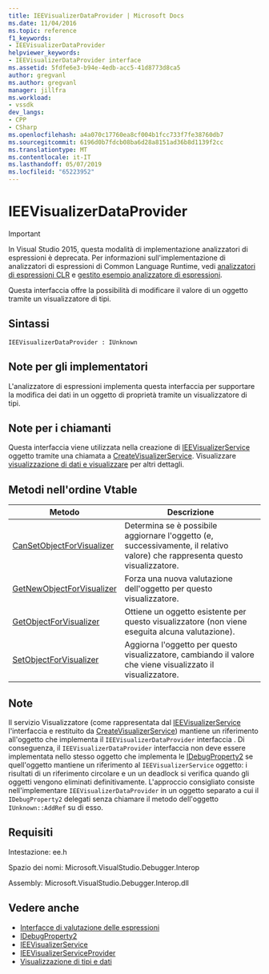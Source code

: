```yaml
---
title: IEEVisualizerDataProvider | Microsoft Docs
ms.date: 11/04/2016
ms.topic: reference
f1_keywords:
- IEEVisualizerDataProvider
helpviewer_keywords:
- IEEVisualizerDataProvider interface
ms.assetid: 5fdfe6e3-b94e-4edb-acc5-41d8773d8ca5
author: gregvanl
ms.author: gregvanl
manager: jillfra
ms.workload:
- vssdk
dev_langs:
- CPP
- CSharp
ms.openlocfilehash: a4a070c17760ea8cf004b1fcc733f7fe38760db7
ms.sourcegitcommit: 6196d0b7fdcb08ba6d28a8151ad36b8d1139f2cc
ms.translationtype: MT
ms.contentlocale: it-IT
ms.lasthandoff: 05/07/2019
ms.locfileid: "65223952"
---
```

# <a name="ieevisualizerdataprovider"></a>IEEVisualizerDataProvider
> [!IMPORTANT]
> In Visual Studio 2015, questa modalità di implementazione analizzatori di espressioni è deprecata. Per informazioni sull'implementazione di analizzatori di espressioni di Common Language Runtime, vedi [analizzatori di espressioni CLR](https://github.com/Microsoft/ConcordExtensibilitySamples/wiki/CLR-Expression-Evaluators) e [gestito esempio analizzatore di espressioni](https://github.com/Microsoft/ConcordExtensibilitySamples/wiki/Managed-Expression-Evaluator-Sample).

 Questa interfaccia offre la possibilità di modificare il valore di un oggetto tramite un visualizzatore di tipi.

## <a name="syntax"></a>Sintassi

```
IEEVisualizerDataProvider : IUnknown
```

## <a name="notes-for-implementers"></a>Note per gli implementatori
 L'analizzatore di espressioni implementa questa interfaccia per supportare la modifica dei dati in un oggetto di proprietà tramite un visualizzatore di tipi.

## <a name="notes-for-callers"></a>Note per i chiamanti
 Questa interfaccia viene utilizzata nella creazione di [IEEVisualizerService](../../../extensibility/debugger/reference/ieevisualizerservice.md) oggetto tramite una chiamata a [CreateVisualizerService](../../../extensibility/debugger/reference/ieevisualizerserviceprovider-createvisualizerservice.md). Visualizzare [visualizzazione di dati e visualizzare](../../../extensibility/debugger/visualizing-and-viewing-data.md) per altri dettagli.

## <a name="methods-in-vtable-order"></a>Metodi nell'ordine Vtable

|Metodo|Descrizione|
|------------|-----------------|
|[CanSetObjectForVisualizer](../../../extensibility/debugger/reference/ieevisualizerdataprovider-cansetobjectforvisualizer.md)|Determina se è possibile aggiornare l'oggetto (e, successivamente, il relativo valore) che rappresenta questo visualizzatore.|
|[GetNewObjectForVisualizer](../../../extensibility/debugger/reference/ieevisualizerdataprovider-getnewobjectforvisualizer.md)|Forza una nuova valutazione dell'oggetto per questo visualizzatore.|
|[GetObjectForVisualizer](../../../extensibility/debugger/reference/ieevisualizerdataprovider-getobjectforvisualizer.md)|Ottiene un oggetto esistente per questo visualizzatore (non viene eseguita alcuna valutazione).|
|[SetObjectForVisualizer](../../../extensibility/debugger/reference/ieevisualizerdataprovider-setobjectforvisualizer.md)|Aggiorna l'oggetto per questo visualizzatore, cambiando il valore che viene visualizzato il visualizzatore.|

## <a name="remarks"></a>Note
 Il servizio Visualizzatore (come rappresentata dal [IEEVisualizerService](../../../extensibility/debugger/reference/ieevisualizerservice.md) l'interfaccia e restituito da [CreateVisualizerService](../../../extensibility/debugger/reference/ieevisualizerserviceprovider-createvisualizerservice.md)) mantiene un riferimento all'oggetto che implementa il `IEEVisualizerDataProvider` interfaccia . Di conseguenza, il `IEEVisualizerDataProvider` interfaccia non deve essere implementata nello stesso oggetto che implementa le [IDebugProperty2](../../../extensibility/debugger/reference/idebugproperty2.md) se quell'oggetto mantiene un riferimento al `IEEVisualizerService` oggetto: i risultati di un riferimento circolare e un un deadlock si verifica quando gli oggetti vengono eliminati definitivamente. L'approccio consigliato consiste nell'implementare `IEEVisualizerDataProvider` in un oggetto separato a cui il `IDebugProperty2` delegati senza chiamare il metodo dell'oggetto `IUnknown::AddRef` su di esso.

## <a name="requirements"></a>Requisiti
 Intestazione: ee.h

 Spazio dei nomi: Microsoft.VisualStudio.Debugger.Interop

 Assembly: Microsoft.VisualStudio.Debugger.Interop.dll

## <a name="see-also"></a>Vedere anche
- [Interfacce di valutazione delle espressioni](../../../extensibility/debugger/reference/expression-evaluation-interfaces.md)
- [IDebugProperty2](../../../extensibility/debugger/reference/idebugproperty2.md)
- [IEEVisualizerService](../../../extensibility/debugger/reference/ieevisualizerservice.md)
- [IEEVisualizerServiceProvider](../../../extensibility/debugger/reference/ieevisualizerserviceprovider.md)
- [Visualizzazione di tipi e dati](../../../extensibility/debugger/visualizing-and-viewing-data.md)